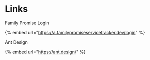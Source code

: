 # Links

Family Promise Login

{% embed url="https://a.familypromiseservicetracker.dev/login" %}







Ant Design

{% embed url="https://ant.design/" %}



